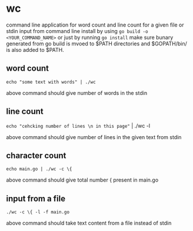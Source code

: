 # wc
command line application for word count and line count for a given file or stdin input from command line
install by using `go build -o <YOUR_COMMAND_NAME>` or just by running `go install` 
make sure bunary generated from go build is mvoed to $PATH directories and $GOPATH/bin/ is also
added to $PATH.

## word count
`echo "some text with words" | ./wc `

above command should give number of words in the stdin

## line count
`echo "cehcking number of lines \n in this page"` | ./wc -l

above command should give number of lines in the given text from stdin

## character count
`echo main.go | ./wc -c \{`

above command should give total number { present in main.go

## input from a file
`./wc -c \{ -l -f main.go`

above command should take text content from a file instead of stdin
